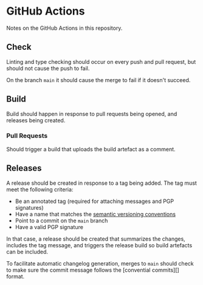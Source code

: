 # GitHub Actions

Notes on the GitHub Actions in this repository.

## Check

Linting and type checking should occur on every push and pull request, but should not cause the push to fail.

On the branch `main` it should cause the merge to fail if it doesn't succeed.

## Build

Build should happen in response to pull requests being opened, and releases being created.

### Pull Requests

Should trigger a build that uploads the build artefact as a comment.

## Releases

A release should be created in response to a tag being added. The tag must meet the following criteria:

- Be an annotated tag (required for attaching messages and PGP signatures)
- Have a name that matches the [semantic versioning conventions][semver]
- Point to a commit on the `main` branch
- Have a valid PGP signature

In that case, a release should be created that summarizes the changes, includes the tag message, and triggers the release build so build artefacts can be included.

To facilitate automatic changelog generation, merges to `main` should check to make sure the commit message follows the [convential commits][] format.

[semver]: <https://semver.org/> "Semantic Versioning Specification Homepage"
[conventional commits]: <https://www.conventionalcommits.org/en/v1.0.0/> "Conventional Commits Specification Homepage"
